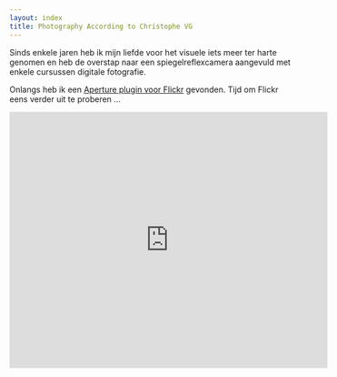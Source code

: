 ```yaml
---
layout: index
title: Photography According to Christophe VG
---
```


Sinds enkele jaren heb ik mijn liefde voor het visuele iets meer ter harte
genomen en heb de overstap naar een spiegelreflexcamera aangevuld met enkele
cursussen digitale fotografie.

Onlangs heb ik een [Aperture plugin voor Flickr](http://www.flickr.com/tools/aperture)
gevonden. Tijd om Flickr eens verder uit te proberen ...

<div>
<iframe  src="http://www.flickr.com/slideShow/index.gne?group_id=&user_id=50564098@N03&set_id=&text=" width="560" height="450" frameBorder="0" scrolling="no" align="center"></iframe>
</div>
